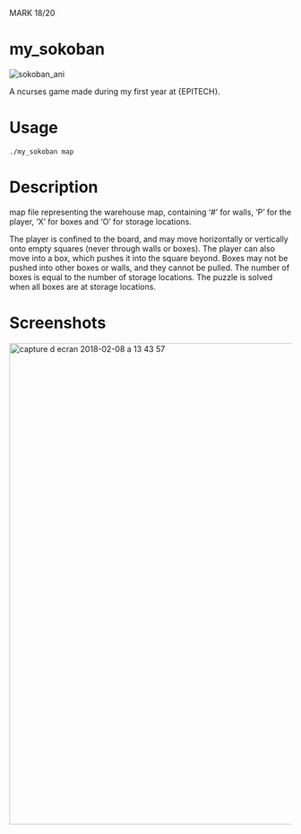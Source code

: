 MARK 18/20
# my_sokoban
![sokoban_ani](https://user-images.githubusercontent.com/32702872/36005602-b5d4ea7e-0d38-11e8-8600-faf37687e757.gif)

A ncurses game made during my first year at {EPITECH}.

# Usage
`./my_sokoban map`
# Description
map file representing the warehouse map, containing ‘#’ for walls, ‘P’ for the player, ‘X’ for boxes and ‘O’ for storage locations.

The player is confined to the board, and may move horizontally or vertically onto empty squares (never through walls or boxes). The player can also move into a box, which pushes it into the square beyond. Boxes may not be pushed into other boxes or walls, and they cannot be pulled. The number of boxes is equal to the number of storage locations. The puzzle is solved when all boxes are at storage locations.
# Screenshots
<img width="858" alt="capture d ecran 2018-02-08 a 13 43 57" src="https://user-images.githubusercontent.com/32702872/35973553-2e3dc52a-0cd6-11e8-8fe2-3eff90403199.png">

